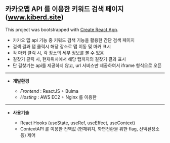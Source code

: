 ## 카카오맵 API 를 이용한 키워드 검색 페이지 (www.kiberd.site)

This project was bootstrapped with [Create React App](https://github.com/facebook/create-react-app).

* 카카오 맵 api 기능 중 키워드 검색 기능을 활용한 간단 검색 페이지
* 검색 결과 탭 클릭시 해당 장소로 맵 이동 및 마커 표시
* 각 마커 클릭 시, 각 장소의 세부 정보를 볼 수 있음
* 길찾기 클릭 시, 현재위치에서 해당 탭까지의 길찾기 결과 표시
* 단 길찾기는 api를 제공하지 않고, url 서비스만 제공하여서 iframe 형식으로 오픈

***

* **개발환경** 

  - *Frontend* :  ReactJS + Bulma
  - *Hosting* : AWS EC2 + Nginx 를 이용한 

*** 

* **사용기술** 

  - React Hooks (useState, useRef, useEffect, useContext)
  - ContextAPI 를 이용한 전역값 (현재위치, 화면전환을 위한 flag, 선택된장소 등) 제어



